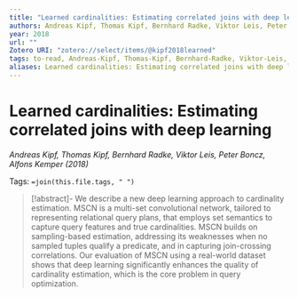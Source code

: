 ```yaml
---
title: "Learned cardinalities: Estimating correlated joins with deep learning"
authors: Andreas Kipf, Thomas Kipf, Bernhard Radke, Viktor Leis, Peter Boncz, Alfons Kemper
year: 2018
url: ""
Zotero URI: "zotero://select/items/@kipf2018learned"
tags: to-read, Andreas-Kipf, Thomas-Kipf, Bernhard-Radke, Viktor-Leis, Peter-Boncz, Alfons-Kemper
aliases: Learned cardinalities: Estimating correlated joins with deep learning
---
```


# Learned cardinalities: Estimating correlated joins with deep learning  
_Andreas Kipf, Thomas Kipf, Bernhard Radke, Viktor Leis, Peter Boncz, Alfons Kemper (2018)_

Tags: `=join(this.file.tags, " ")`

> [!abstract]-
> We describe a new deep learning approach to cardinality estimation. MSCN is a multi-set convolutional network, tailored to representing relational query plans, that employs set semantics to capture query features and true cardinalities. MSCN builds on sampling-based estimation, addressing its weaknesses when no sampled tuples qualify a predicate, and in capturing join-crossing correlations. Our evaluation of MSCN using a real-world dataset shows that deep learning significantly enhances the quality of cardinality estimation, which is the core problem in query optimization.


